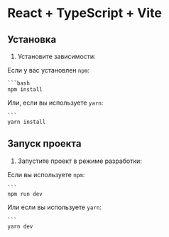 # React + TypeScript + Vite

## Установка

1. Установите зависимости:

  Если у вас установлен `npm`:

    ```bash
    npm install


  Или, если вы используете `yarn`:

    ```
    yarn install

## Запуск проекта

1. Запустите проект в режиме разработки:

  Если вы используете `npm`:

    ```
    npm run dev


  Или если вы используете `yarn`:

    ```
    yarn dev
